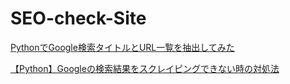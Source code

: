 # SEO-check-Site
[PythonでGoogle検索タイトルとURL一覧を抽出してみた](https://watlab-blog.com/2019/08/15/python-google-searchlist/)


[【Python】Googleの検索結果をスクレイピングできない時の対処法](https://katsuhiroblog.com/google-search-result-scraping/)
